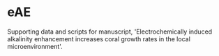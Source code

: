 # eAE
Supporting data and scripts for manuscript, 'Electrochemically induced alkalinity enhancement increases coral growth rates in the local microenvironment'.
